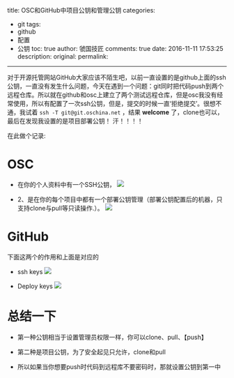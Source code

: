 title: OSC和GitHub中项目公钥和管理公钥
categories:
  - git
tags:
  - github
  - 配置
  - 公钥
toc: true
author: 虢国技匠
comments: true
date: 2016-11-11 17:53:25
description:
original:
permalink:
---
对于开源托管网站GitHub大家应该不陌生吧，以前一直设置的是github上面的ssh公钥，一直没有发生什么问题，今天在遇到一个问题：git同时把代码push到两个远程仓库。所以就在github和osc上建立了两个测试远程仓库，但是osc我没有经常使用，所以有配置了一次ssh公钥，但是，提交的时候一直‘拒绝提交’。很想不通，我试着 `ssh -T git@git.oschina.net` ，结果 **welcome** 了，clone也可以，最后在发现我设置的是项目部署公钥！ 汗！！！！
<!-- more -->

在此做个记录:

# OSC

* 在你的个人资料中有一个SSH公钥，
![](http://images0.cnblogs.com/blog2015/537027/201507/221913431316594.png)

* 2、是在你的每个项目中都有一个部署公钥管理（部署公钥配置后的机器，只支持clone与pull等只读操作.）。
![](http://images0.cnblogs.com/blog2015/537027/201507/221911413659826.png)

# GitHub
下面这两个的作用和上面是对应的

* ssh keys
![](http://images0.cnblogs.com/blog2015/537027/201507/221914011788480.png)

* Deploy keys
![](http://images0.cnblogs.com/blog2015/537027/201507/221911247095182.png)

# 总结一下

* 第一种公钥相当于设置管理员权限一样，你可以clone、pull、【push】

* 第二种是项目公钥，为了安全起见只允许，clone和pull

* 所以如果当你想要push时代码到远程库不要密码时，那就设置公钥到第一中
